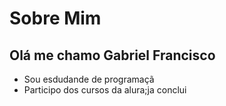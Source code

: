 # Sobre Mim
## Olá me chamo Gabriel Francisco
- Sou esdudande de programaçã
- Participo dos cursos da alura;ja conclui
